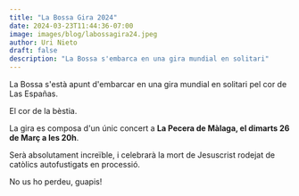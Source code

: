 ```yaml
---
title: "La Bossa Gira 2024"
date: 2024-03-23T11:44:36-07:00
image: images/blog/labossagira24.jpeg
author: Uri Nieto
draft: false
description: "La Bossa s'embarca en una gira mundial en solitari"
---
```


La Bossa s'està apunt d'embarcar en una gira mundial en solitari pel cor de Las Españas.

El cor de la bèstia.

La gira es composa d'un únic concert a **La Pecera de Màlaga, el dimarts 26 de Març a les 20h**.

Serà absolutament increïble, i celebrarà la mort de Jesuscrist rodejat de catòlics autofustigats en processió.

No us ho perdeu, guapis!


